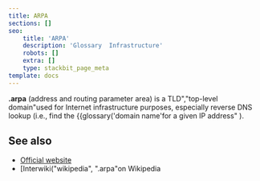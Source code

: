 ```yaml
---
title: ARPA
sections: []
seo:
    title: 'ARPA'
    description: 'Glossary  Infrastructure'
    robots: []
    extra: []
    type: stackbit_page_meta
template: docs
---
```


**.arpa** (address and routing parameter area) is a TLD","top-level domain"used for Internet infrastructure purposes, especially reverse DNS lookup (i.e., find the {{glossary('domain name'for a given IP address" ).

## See also

- [Official website](https://www.iana.org/domains/arpa)
- [Interwiki("wikipedia", ".arpa"on Wikipedia
